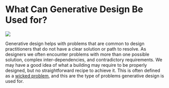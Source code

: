 # What Can Generative Design Be Used for?

![](../.gitbook/assets/whatgdcanbeusedfor.png)

Generative design helps with problems that are common to design practitioners that do not have a clear solution or path to resolve. As designers we often encounter problems with more than one possible solution, complex inter-dependencies, and contradictory requirements. We may have a good idea of what a building may require to be properly designed, but no straightforward recipe to achieve it. This is often defined as a [wicked problem](https://en.wikipedia.org/wiki/Wicked_problem), and this are the type of problems generative design is used for.

